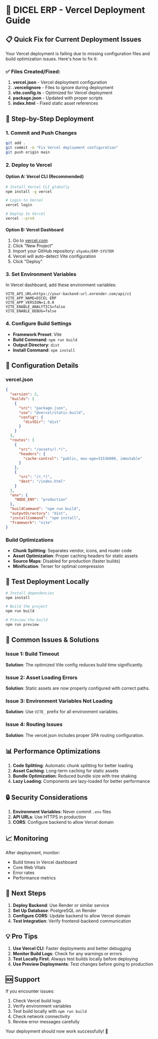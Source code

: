 # 🚀 DICEL ERP - Vercel Deployment Guide

## 📋 Quick Fix for Current Deployment Issues

Your Vercel deployment is failing due to missing configuration files and build optimization issues. Here's how to fix it:

### ✅ Files Created/Fixed:
1. **vercel.json** - Vercel deployment configuration
2. **.vercelignore** - Files to ignore during deployment
3. **vite.config.ts** - Optimized for Vercel deployment
4. **package.json** - Updated with proper scripts
5. **index.html** - Fixed static asset references

## 🚀 Step-by-Step Deployment

### 1. Commit and Push Changes
```bash
git add .
git commit -m "Fix Vercel deployment configuration"
git push origin main
```

### 2. Deploy to Vercel

#### Option A: Vercel CLI (Recommended)
```bash
# Install Vercel CLI globally
npm install -g vercel

# Login to Vercel
vercel login

# Deploy to Vercel
vercel --prod
```

#### Option B: Vercel Dashboard
1. Go to [vercel.com](https://vercel.com)
2. Click "New Project"
3. Import your GitHub repository: `shyakx/ERP-SYSTEM`
4. Vercel will auto-detect Vite configuration
5. Click "Deploy"

### 3. Set Environment Variables
In Vercel dashboard, add these environment variables:

```
VITE_API_URL=https://your-backend-url.onrender.com/api/v1
VITE_APP_NAME=DICEL ERP
VITE_APP_VERSION=1.0.0
VITE_ENABLE_ANALYTICS=false
VITE_ENABLE_DEBUG=false
```

### 4. Configure Build Settings
- **Framework Preset**: Vite
- **Build Command**: `npm run build`
- **Output Directory**: `dist`
- **Install Command**: `npm install`

## 🔧 Configuration Details

### vercel.json
```json
{
  "version": 2,
  "builds": [
    {
      "src": "package.json",
      "use": "@vercel/static-build",
      "config": {
        "distDir": "dist"
      }
    }
  ],
  "routes": [
    {
      "src": "/assets/(.*)",
      "headers": {
        "cache-control": "public, max-age=31536000, immutable"
      }
    },
    {
      "src": "/(.*)",
      "dest": "/index.html"
    }
  ],
  "env": {
    "NODE_ENV": "production"
  },
  "buildCommand": "npm run build",
  "outputDirectory": "dist",
  "installCommand": "npm install",
  "framework": "vite"
}
```

### Build Optimizations
- **Chunk Splitting**: Separates vendor, icons, and router code
- **Asset Optimization**: Proper caching headers for static assets
- **Source Maps**: Disabled for production (faster builds)
- **Minification**: Terser for optimal compression

## 🧪 Test Deployment Locally

```bash
# Install dependencies
npm install

# Build the project
npm run build

# Preview the build
npm run preview
```

## 🚨 Common Issues & Solutions

### Issue 1: Build Timeout
**Solution**: The optimized Vite config reduces build time significantly.

### Issue 2: Asset Loading Errors
**Solution**: Static assets are now properly configured with correct paths.

### Issue 3: Environment Variables Not Loading
**Solution**: Use `VITE_` prefix for all environment variables.

### Issue 4: Routing Issues
**Solution**: The vercel.json includes proper SPA routing configuration.

## 📊 Performance Optimizations

1. **Code Splitting**: Automatic chunk splitting for better loading
2. **Asset Caching**: Long-term caching for static assets
3. **Bundle Optimization**: Reduced bundle size with tree shaking
4. **Lazy Loading**: Components are lazy-loaded for better performance

## 🔒 Security Considerations

1. **Environment Variables**: Never commit `.env` files
2. **API URLs**: Use HTTPS in production
3. **CORS**: Configure backend to allow Vercel domain

## 📈 Monitoring

After deployment, monitor:
- Build times in Vercel dashboard
- Core Web Vitals
- Error rates
- Performance metrics

## 🎯 Next Steps

1. **Deploy Backend**: Use Render or similar service
2. **Set Up Database**: PostgreSQL on Render
3. **Configure CORS**: Update backend to allow Vercel domain
4. **Test Integration**: Verify frontend-backend communication

## 💡 Pro Tips

1. **Use Vercel CLI**: Faster deployments and better debugging
2. **Monitor Build Logs**: Check for any warnings or errors
3. **Test Locally First**: Always test builds locally before deploying
4. **Use Preview Deployments**: Test changes before going to production

## 🆘 Support

If you encounter issues:
1. Check Vercel build logs
2. Verify environment variables
3. Test build locally with `npm run build`
4. Check network connectivity
5. Review error messages carefully

Your deployment should now work successfully! 🎉
